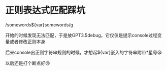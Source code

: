 # 正则表达式匹配踩坑

/somewords${var}somewords/g

开始的时候发现无法匹配，于是放GPT3.5debug，它仅仅是提示console过程变量或者修改正则本身

后来console出正则字符串规则的时候，才想起${var}嵌入的字符串附带*星号😪

以后还是打个断点好😢